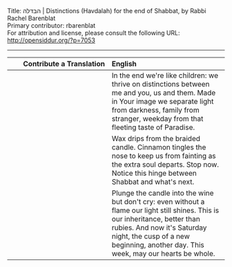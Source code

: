 <html>
<head></head>
<body>
Title: הבדלה | Distinctions (Havdalah) for the end of Shabbat, by Rabbi Rachel Barenblat<br />
Primary contributor: rbarenblat<br />
For attribution and license, please consult the following URL: <a href="http://opensiddur.org/?p=7053">http://opensiddur.org/?p=7053</a>
<p />
<hr />

<table style="margin-left: auto;margin-right: auto;" class="draggable">
<thead><tr><th id="x" style="text-align: right;">Contribute a Translation</th><th style="text-align: left;">English</th></tr></thead>
<tbody>
<tr><td style="vertical-align:top;" width="46%">
<div class="liturgy" style="text-align: right;"><span lang="he">

</span></div></td>
 
<td width="53%"><div class="english">
In the end we're like children:
we thrive on distinctions
between me and you, us and them.
Made in Your image
we separate light from darkness,
family from stranger, weekday
from that fleeting taste of Paradise.
</div></td></tr>


<tr><td style="vertical-align:top;" width="46%">
<div class="liturgy"><span lang="he">

</span></div></td>
 
<td width="53%"><div class="english">
Wax drips from the braided candle.
Cinnamon tingles the nose
to keep us from fainting
as the extra soul departs.
Stop now. Notice this hinge
between Shabbat
and what's next.
</div></td></tr>


<tr><td style="vertical-align:top;" width="46%">
<div class="liturgy"><span lang="he">

</span></div></td>
 
<td width="53%"><div class="english">
Plunge the candle into the wine
but don't cry: even without a flame
our light still shines. This
is our inheritance, better than rubies.
And now it's Saturday night, the cusp
of a new beginning, another day.
This week, may our hearts be whole.
</div></td>
</tr>
</tbody></table>
</body>
</html>
